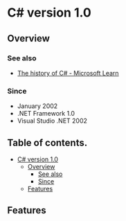 # C# version 1.0

## Overview

### See also

* [The history of C# - Microsoft Learn](https://learn.microsoft.com/ja-jp/dotnet/csharp/whats-new/csharp-version-history#c-version-10-1)

### Since

- January 2002
- .NET Framework 1.0
- Visual Studio .NET 2002


## Table of contents. <!-- omit in toc -->

- [C# version 1.0](#c-version-10)
  - [Overview](#overview)
    - [See also](#see-also)
    - [Since](#since)
  - [Features](#features)


## Features
